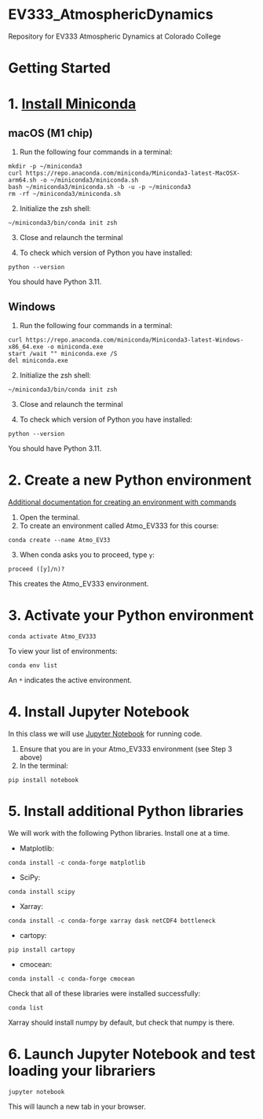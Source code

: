 # EV333_AtmosphericDynamics
Repository for EV333 Atmospheric Dynamics at Colorado College

# Getting Started

# 1. [Install Miniconda](https://docs.conda.io/projects/miniconda/en/latest/)
## macOS (M1 chip)
1. Run the following four commands in a terminal:
```
mkdir -p ~/miniconda3
curl https://repo.anaconda.com/miniconda/Miniconda3-latest-MacOSX-arm64.sh -o ~/miniconda3/miniconda.sh
bash ~/miniconda3/miniconda.sh -b -u -p ~/miniconda3
rm -rf ~/miniconda3/miniconda.sh
```
2. Initialize the zsh shell:
```
~/miniconda3/bin/conda init zsh
```
3. Close and relaunch the terminal

5. To check which version of Python you have installed: 
```
python --version
```
You should have Python 3.11.

## Windows
1. Run the following four commands in a terminal:
```
curl https://repo.anaconda.com/miniconda/Miniconda3-latest-Windows-x86_64.exe -o miniconda.exe
start /wait "" miniconda.exe /S
del miniconda.exe
```
2. Initialize the zsh shell:
```
~/miniconda3/bin/conda init zsh
```
3. Close and relaunch the terminal

5. To check which version of Python you have installed: 
```
python --version
```
You should have Python 3.11.

# 2. Create a new Python environment
[Additional documentation for creating an environment with commands](https://conda.io/projects/conda/en/latest/user-guide/tasks/manage-environments.html#creating-an-environment-with-commands)
1. Open the terminal.
2. To create an environment called Atmo_EV333 for this course:
```
conda create --name Atmo_EV33
```
3. When conda asks you to proceed, type `y`:
```
proceed ([y]/n)?
```
This creates the Atmo_EV333 environment. 

# 3. Activate your Python environment
```
conda activate Atmo_EV333
```
To view your list of environments:
```
conda env list
```
An `*` indicates the active environment. 

# 4. Install Jupyter Notebook
In this class we will use [Jupyter Notebook](https://jupyter-notebook.readthedocs.io/en/latest/) for running code. 
1. Ensure that you are in your Atmo_EV333 environment (see Step 3 above)
2. In the terminal: 
```
pip install notebook
```

# 5. Install additional Python libraries
We will work with the following Python libraries. Install one at a time.
- Matplotlib:
```
conda install -c conda-forge matplotlib
```
- SciPy:
```
conda install scipy
```
- Xarray:
```
conda install -c conda-forge xarray dask netCDF4 bottleneck
```
- cartopy:
```
pip install cartopy
```
- cmocean:
```
conda install -c conda-forge cmocean
```

Check that all of these libraries were installed successfully:
```
conda list
```
Xarray should install numpy by default, but check that numpy is there.

# 6. Launch Jupyter Notebook and test loading your librariers 
```
jupyter notebook
```
This will launch a new tab in your browser. 

